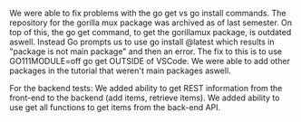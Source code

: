 We were able to fix problems with the go get vs go install commands. The repository for the gorilla mux package was archived as of last semester. On top of this, the go get command, to get the gorillamux package, is outdated aswell. Instead Go prompts us to use go install <repo address>@latest which results in "package is not main package" and then an error. The fix to this is to use GO111MODULE=off go get <repo url> OUTSIDE of VSCode. We were able to add other packages in the tutorial that weren't main packages aswell.
  
  For the backend tests:
  We added ability to get REST information from the front-end to the backend (add items, retrieve items).
  We added ability to use get all functions to get items from the back-end API. 
